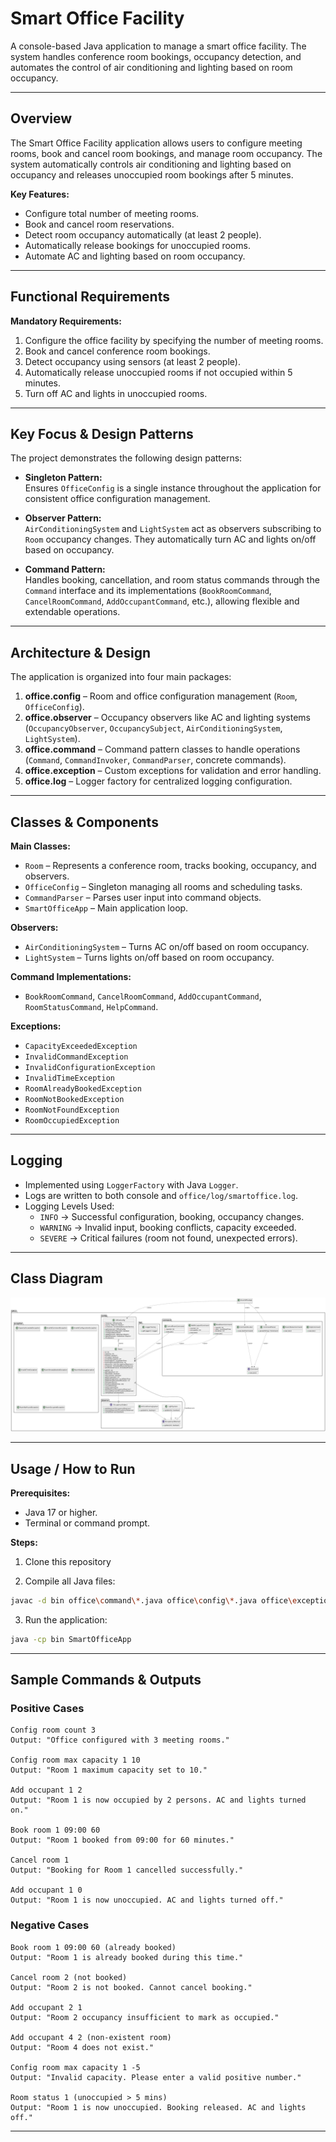# Smart Office Facility

A console-based Java application to manage a smart office facility. The system handles conference room bookings, occupancy detection, and automates the control of air conditioning and lighting based on room occupancy.

---

## Overview

The Smart Office Facility application allows users to configure meeting rooms, book and cancel room bookings, and manage room occupancy. The system automatically controls air conditioning and lighting based on occupancy and releases unoccupied room bookings after 5 minutes.

**Key Features:**
- Configure total number of meeting rooms.
- Book and cancel room reservations.
- Detect room occupancy automatically (at least 2 people).
- Automatically release bookings for unoccupied rooms.
- Automate AC and lighting based on room occupancy.

---

## Functional Requirements

**Mandatory Requirements:**
1. Configure the office facility by specifying the number of meeting rooms.
2. Book and cancel conference room bookings.
3. Detect occupancy using sensors (at least 2 people).
4. Automatically release unoccupied rooms if not occupied within 5 minutes.
5. Turn off AC and lights in unoccupied rooms.

---

## Key Focus & Design Patterns

The project demonstrates the following design patterns:

- **Singleton Pattern:**  
  Ensures `OfficeConfig` is a single instance throughout the application for consistent office configuration management.

- **Observer Pattern:**  
  `AirConditioningSystem` and `LightSystem` act as observers subscribing to `Room` occupancy changes. They automatically turn AC and lights on/off based on occupancy.

- **Command Pattern:**  
  Handles booking, cancellation, and room status commands through the `Command` interface and its implementations (`BookRoomCommand`, `CancelRoomCommand`, `AddOccupantCommand`, etc.), allowing flexible and extendable operations.

---

## Architecture & Design

The application is organized into four main packages:

1. **office.config** – Room and office configuration management (`Room`, `OfficeConfig`).  
2. **office.observer** – Occupancy observers like AC and lighting systems (`OccupancyObserver`, `OccupancySubject`, `AirConditioningSystem`, `LightSystem`).  
3. **office.command** – Command pattern classes to handle operations (`Command`, `CommandInvoker`, `CommandParser`, concrete commands).  
4. **office.exception** – Custom exceptions for validation and error handling.  
5. **office.log** – Logger factory for centralized logging configuration.

---

## Classes & Components

**Main Classes:**
- `Room` – Represents a conference room, tracks booking, occupancy, and observers.  
- `OfficeConfig` – Singleton managing all rooms and scheduling tasks.  
- `CommandParser` – Parses user input into command objects.  
- `SmartOfficeApp` – Main application loop.

**Observers:**
- `AirConditioningSystem` – Turns AC on/off based on room occupancy.  
- `LightSystem` – Turns lights on/off based on room occupancy.

**Command Implementations:**
- `BookRoomCommand`, `CancelRoomCommand`, `AddOccupantCommand`, `RoomStatusCommand`, `HelpCommand`.

**Exceptions:**
- `CapacityExceededException`  
- `InvalidCommandException`  
- `InvalidConfigurationException`  
- `InvalidTimeException`  
- `RoomAlreadyBookedException`  
- `RoomNotBookedException`  
- `RoomNotFoundException`  
- `RoomOccupiedException`

---

## Logging

- Implemented using `LoggerFactory` with Java `Logger`.  
- Logs are written to both console and `office/log/smartoffice.log`.  
- Logging Levels Used:  
  - `INFO` → Successful configuration, booking, occupancy changes.  
  - `WARNING` → Invalid input, booking conflicts, capacity exceeded.  
  - `SEVERE` → Critical failures (room not found, unexpected errors).

---

## Class Diagram

![Class Diagram](class_diagram.png)

---

## Usage / How to Run

**Prerequisites:**
- Java 17 or higher.
- Terminal or command prompt.

**Steps:**

1. Clone this repository

2. Compile all Java files:
```bash
javac -d bin office\command\*.java office\config\*.java office\exception\*.java office\log\*.java office\observer\*.java SmartOfficeApp.java
```

3. Run the application:
```bash
java -cp bin SmartOfficeApp
```

---

## Sample Commands & Outputs

### Positive Cases

```
Config room count 3
Output: "Office configured with 3 meeting rooms."

Config room max capacity 1 10
Output: "Room 1 maximum capacity set to 10."

Add occupant 1 2
Output: "Room 1 is now occupied by 2 persons. AC and lights turned on."

Book room 1 09:00 60
Output: "Room 1 booked from 09:00 for 60 minutes."

Cancel room 1
Output: "Booking for Room 1 cancelled successfully."

Add occupant 1 0
Output: "Room 1 is now unoccupied. AC and lights turned off."
```

### Negative Cases

```
Book room 1 09:00 60 (already booked)
Output: "Room 1 is already booked during this time."

Cancel room 2 (not booked)
Output: "Room 2 is not booked. Cannot cancel booking."

Add occupant 2 1
Output: "Room 2 occupancy insufficient to mark as occupied."

Add occupant 4 2 (non-existent room)
Output: "Room 4 does not exist."

Config room max capacity 1 -5
Output: "Invalid capacity. Please enter a valid positive number."

Room status 1 (unoccupied > 5 mins)
Output: "Room 1 is now unoccupied. Booking released. AC and lights off."
```

---
